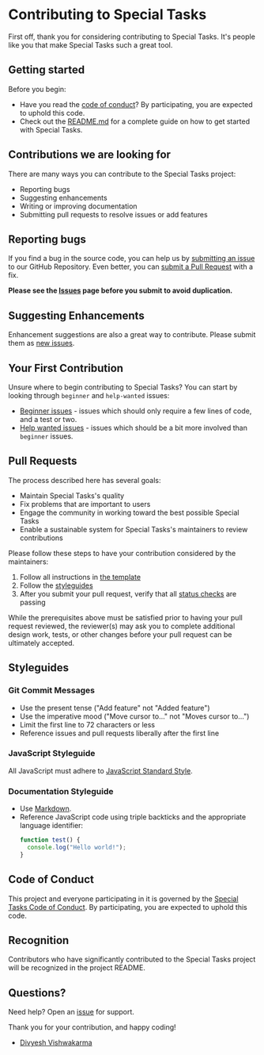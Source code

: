 
# Contributing to Special Tasks

First off, thank you for considering contributing to Special Tasks. It's people like you that make Special Tasks such a great tool.

## Getting started

Before you begin:
- Have you read the [code of conduct](CODE_OF_CONDUCT.md)? By participating, you are expected to uphold this code.
- Check out the [README.md](README.md) for a complete guide on how to get started with Special Tasks.

## Contributions we are looking for

There are many ways you can contribute to the Special Tasks project:
- Reporting bugs
- Suggesting enhancements
- Writing or improving documentation
- Submitting pull requests to resolve issues or add features

## Reporting bugs

If you find a bug in the source code, you can help us by [submitting an issue](https://github.com/divyesh1099/special_tasks/issues) to our GitHub Repository. Even better, you can [submit a Pull Request](#submit-pull-requests) with a fix.

**Please see the [Issues](https://github.com/divyesh1099/special_tasks/issues) page before you submit to avoid duplication.**

## Suggesting Enhancements

Enhancement suggestions are also a great way to contribute. Please submit them as [new issues](https://github.com/divyesh1099/special_tasks/issues/new).

## Your First Contribution

Unsure where to begin contributing to Special Tasks? You can start by looking through `beginner` and `help-wanted` issues:

- [Beginner issues](https://github.com/divyesh1099/special_tasks/labels/beginner) - issues which should only require a few lines of code, and a test or two.
- [Help wanted issues](https://github.com/divyesh1099/special_tasks/labels/help%20wanted) - issues which should be a bit more involved than `beginner` issues.

## Pull Requests

The process described here has several goals:
- Maintain Special Tasks's quality
- Fix problems that are important to users
- Engage the community in working toward the best possible Special Tasks
- Enable a sustainable system for Special Tasks's maintainers to review contributions

Please follow these steps to have your contribution considered by the maintainers:

1. Follow all instructions in [the template](PULL_REQUEST_TEMPLATE.md)
2. Follow the [styleguides](#styleguides)
3. After you submit your pull request, verify that all [status checks](https://help.github.com/articles/about-status-checks/) are passing

While the prerequisites above must be satisfied prior to having your pull request reviewed, the reviewer(s) may ask you to complete additional design work, tests, or other changes before your pull request can be ultimately accepted.

## Styleguides

### Git Commit Messages

- Use the present tense ("Add feature" not "Added feature")
- Use the imperative mood ("Move cursor to..." not "Moves cursor to...")
- Limit the first line to 72 characters or less
- Reference issues and pull requests liberally after the first line

### JavaScript Styleguide

All JavaScript must adhere to [JavaScript Standard Style](https://standardjs.com/).

### Documentation Styleguide

- Use [Markdown](https://daringfireball.net/projects/markdown/).
- Reference JavaScript code using triple backticks and the appropriate language identifier:
  ```javascript
  function test() {
    console.log("Hello world!");
  }
  ```

## Code of Conduct

This project and everyone participating in it is governed by the [Special Tasks Code of Conduct](CODE_OF_CONDUCT.md). By participating, you are expected to uphold this code.

## Recognition

Contributors who have significantly contributed to the Special Tasks project will be recognized in the project README.

## Questions?

Need help? Open an [issue](https://github.com/divyesh1099/special_tasks/issues) for support.

Thank you for your contribution, and happy coding!

- [Divyesh Vishwakarma](https://github.com/divyesh1099)
